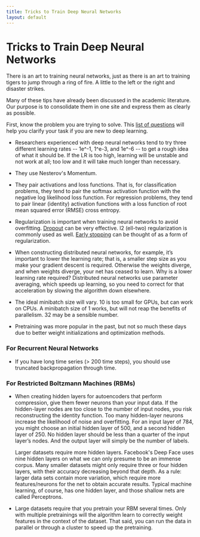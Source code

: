 ```yaml
---
title: Tricks to Train Deep Neural Networks
layout: default
---
```


# Tricks to Train Deep Neural Networks

There is an art to training neural networks, just as there is an art to training tigers to jump through a ring of fire. A little to the left or the right and disaster strikes.

Many of these tips have already been discussed in the academic literature. Our purpose is to consolidate them in one site and express them as clearly as possible. 

First, know the problem you are trying to solve. This [list of questions](http://deeplearning4j.org/questions.html) will help you clarify your task if you are new to deep learning. 

* Researchers experienced with deep neural networks tend to try three different learning rates -- 1e^-1, 1^e-3, and 1e^-6 -- to get a rough idea of what it should be. If the LR is too high, learning will be unstable and not work at all; too low and it will take much longer than necessary.

* They use Nesterov's Momentum.

* They pair activations and loss functions. That is, for classification problems, they tend to pair the softmax activation function with the negative log likelihood loss function. For regression problems, they tend to pair linear (identity) activation functions with a loss function of root mean squared error (RMSE) cross entropy.

* Regularization is important when training neural networks to avoid overfitting. [Dropout](../glossary.html#dropout) can be very effective. l2 (ell-two) regularization is commonly used as well. [Early stopping](../earlystopping.html) can be thought of as a form of regularization. 

* When constructing distributed neural networks, for example, it’s important to lower the learning rate; that is, a smaller step size as you make your gradient descent is required. Otherwise the weights diverge, and when weights diverge, your net has ceased to learn. Why is a lower learning rate required? Distributed neural networks use parameter averaging, which speeds up learning, so you need to correct for that acceleration by slowing the algorithm down elsewhere.

* The ideal minibatch size will vary. 10 is too small for GPUs, but can work on CPUs. A minibatch size of 1 works, but will not reap the benefits of parallelism. 32 may be a sensible number. 

* Pretraining was more popular in the past, but not so much these days due to better weight initializations and optimization methods.
 
### For Recurrent Neural Networks

* If you have long time series (> 200 time steps), you should use truncated backpropagation through time.

### For Restricted Boltzmann Machines (RBMs)

* When creating hidden layers for autoencoders that perform compression, give them fewer neurons than your input data. If the hidden-layer nodes are too close to the number of input nodes, you risk reconstructing the identity function. Too many hidden-layer neurons increase the likelihood of noise and overfitting. For an input layer of 784, you might choose an initial hidden layer of 500, and a second hidden layer of 250. No hidden layer should be less than a quarter of the input layer’s nodes. And the output layer will simply be the number of labels. 

  Larger datasets require more hidden layers. Facebook's Deep Face uses nine hidden layers on what we can only presume to be an immense corpus. Many smaller datasets might only require three or four hidden layers, with their accuracy decreasing beyond that depth. As a rule: larger data sets contain more variation, which require more features/neurons for the net to obtain accurate results. Typical machine learning, of course, has one hidden layer, and those shallow nets are called Perceptrons. 

* Large datasets require that you pretrain your RBM several times. Only with multiple pretrainings will the algorithm learn to correctly weight features in the context of the dataset. That said, you can run the data in parallel or through a cluster to speed up the pretraining. 
